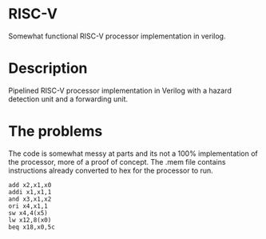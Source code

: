 # RISC-V
Somewhat functional RISC-V processor implementation in verilog.

# Description
Pipelined RISC-V processor implementation in Verilog with a hazard detection unit and a forwarding unit.

# The problems
The code is somewhat messy at parts and its not a 100% implementation of the processor, more of a proof of concept.
The .mem file contains instructions already converted to hex for the processor to run.

```
add x2,x1,x0
addi x1,x1,1
and x3,x1,x2
ori x4,x1,1 
sw x4,4(x5)
lw x12,8(x0)  
beq	x18,x0,5c
```
